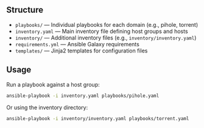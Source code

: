 ## Structure

- `playbooks/` — Individual playbooks for each domain (e.g., pihole, torrent)
- `inventory.yaml` — Main inventory file defining host groups and hosts
- `inventory/` — Additional inventory files (e.g., `inventory/inventory.yaml`)
- `requirements.yml` — Ansible Galaxy requirements
- `templates/` — Jinja2 templates for configuration files

## Usage

Run a playbook against a host group:

```sh
ansible-playbook -i inventory.yaml playbooks/pihole.yaml
```

Or using the inventory directory:

```sh
ansible-playbook -i inventory/inventory.yaml playbooks/torrent.yaml
```